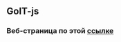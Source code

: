 ## GoIT-js

### Веб-страница по этой [ссылке](https://imykhailychenko.github.io/goit-js-hw-11-color-switch/homework/)

